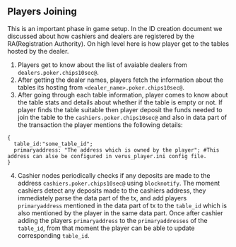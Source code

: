 Players Joining
---------------

This is an important phase in game setup. In the ID creation document we discussed about how cashiers and dealers are registered by the RA(Registration Authority). On high level here is how player get to the tables hosted by the dealer.

1. Players get to know about the list of avaiable dealers from `dealers.poker.chips10sec@`.
2. After getting the dealer names, players fetch the information about the tables its hosting from `<dealer_name>.poker.chips10sec@`.
3. After going through each table information, player comes to know about the table stats and details about whether if the table is empty or not. If player finds the table suitable then player deposit the funds needed to join the table to the `cashiers.poker.chips10sec@` and also in data part of the transaction the player mentions the following details:
```
{
  table_id:"some_table_id";
  primaryaddress: "The address which is owned by the player"; #This address can alse be configured in verus_player.ini config file.
}
```
4. Cashier nodes periodically checks if any deposits are made to the address `cashiers.poker.chips10sec@` using `blocknotify`. The moment cashiers detect any deposits made to the cashiers address, they immediately parse the data part of the tx, and add players `primaryaddress` mentioned in the data part of tx to the `table_id` which is also mentioned by the player in the same data part. Once after cashier adding the players `primaryaddress` to the `primaryaddresses` of the `table_id`, from that moment the player can be able to update corresponding `table_id`.
